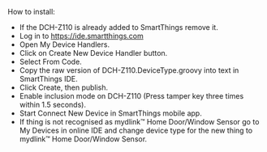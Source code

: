 How to install:
- If the DCH-Z110 is already added to SmartThings remove it.
- Log in to https://ide.smartthings.com
- Open My Device Handlers.
- Click on Create New Device Handler button.
- Select From Code.
- Copy the raw version of DCH-Z110.DeviceType.groovy into text in SmartThings IDE.
- Click Create, then publish.
- Enable inclusion mode on DCH-Z110 (Press tamper key three times within 1.5 seconds).
- Start Connect New Device in SmartThings mobile app.
- If thing is not recognised as mydlink™ Home Door/Window Sensor go to My Devices in online IDE and change device type for the new thing to mydlink™ Home Door/Window Sensor.
